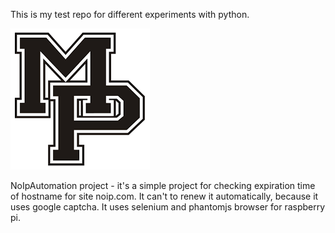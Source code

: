 This is my test repo for different experiments with python.

![alt text](https://github.com/MaxPain89/Go/blob/master/logo.png)

NoIpAutomation project - it's a simple project for checking expiration time
of hostname for site noip.com. It can't to renew it automatically,
because it uses google captcha. It uses selenium and phantomjs
browser for raspberry pi.
